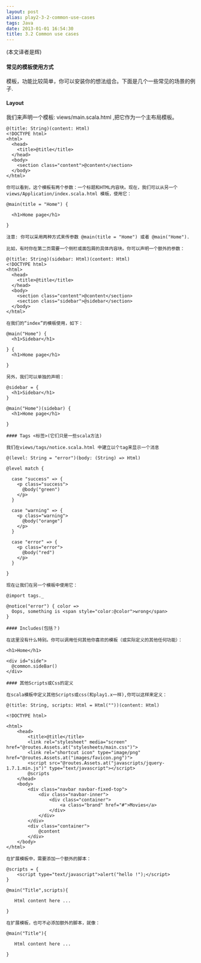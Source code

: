```yaml
---
layout: post
alias: play2-3-2-common-use-cases
tags: Java
date: 2013-01-01 16:54:30
title: 3.2 Common use cases
---
```


(本文译者是辉)

#### 常见的模板使用方式

模板，功能比较简单，你可以安装你的想法组合。下面是几个一些常见的场景的例子.

#### Layout

我们来声明一个模板: views/main.scala.html ,把它作为一个主布局模板。

    @(title: String)(content: Html)
    <!DOCTYPE html>
    <html>
      <head>
        <title>@title</title>
      </head>
      <body>
        <section class="content">@content</section>
      </body>
    </html>

    你可以看到，这个模板有两个参数：一个标题和HTML内容块。现在，我们可以从另一个views/Application/index.scala.html 模板，使用它：

    @main(title = "Home") {

      <h1>Home page</h1>

    }

    注意: 你可以采用两种方式来传参数 @main(title = "Home") 或者 @main("Home").

    比如，有时你在第二页需要一个侧栏或面包屑的具体内容块。你可以声明一个额外的参数：

    @(title: String)(sidebar: Html)(content: Html)
    <!DOCTYPE html>
    <html>
      <head>
        <title>@title</title>
      </head>
      <body>
        <section class="content">@content</section>
        <section class="sidebar">@sidebar</section>
      </body>
    </html>

    在我们的“index”的模板使用，如下：

    @main("Home") {
      <h1>Sidebar</h1>

    } {
      <h1>Home page</h1>

    }

    另外，我们可以单独的声明：

    @sidebar = {
      <h1>Sidebar</h1>
    }

    @main("Home")(sidebar) {
      <h1>Home page</h1>

    }

    #### Tags <标签>(它们只是一些scala方法)

    我们在views/tags/notice.scala.html 中建立以个tag来显示一个消息

    @(level: String = "error")(body: (String) => Html)

    @level match {

      case "success" => {
        <p class="success">
          @body("green")
        </p>
      }

      case "warning" => {
        <p class="warning">
          @body("orange")
        </p>
      }

      case "error" => {
        <p class="error">
          @body("red")
        </p>
      }

    }

    现在让我们在另一个模板中使用它：

    @import tags._

    @notice("error") { color =>
      Oops, something is <span style="color:@color">wrong</span>
    }

    #### Includes(包括？)

    在这里没有什么特别。你可以调用任何其他你喜欢的模板（或实际定义的其他任何功能）：

    <h1>Home</h1>

    <div id="side">
      @common.sideBar()
    </div>

    #### 其他Scripts或Css的定义

    在scala模板中定义其他Scripts或css(和play1.x一样),你可以这样来定义：

    @(title: String, scripts: Html = Html(""))(content: Html)

    <!DOCTYPE html>

    <html>
        <head>
            <title>@title</title>
            <link rel="stylesheet" media="screen" href="@routes.Assets.at("stylesheets/main.css")">
            <link rel="shortcut icon" type="image/png" href="@routes.Assets.at("images/favicon.png")">
            <script src="@routes.Assets.at("javascripts/jquery-1.7.1.min.js")" type="text/javascript"></script>
            @scripts
        </head>
        <body>
            <div class="navbar navbar-fixed-top">
                <div class="navbar-inner">
                    <div class="container">
                        <a class="brand" href="#">Movies</a>
                    </div>
                </div>
            </div>
            <div class="container">
                @content
            </div>
        </body>
    </html>

    在扩展模板中，需要添加一个额外的脚本：

    @scripts = {
        <script type="text/javascript">alert("hello !");</script>
    }

    @main("Title",scripts){

       Html content here ...

    }

    在扩展模板，也可不必添加额外的脚本，就像：

    @main("Title"){

       Html content here ...

    }

